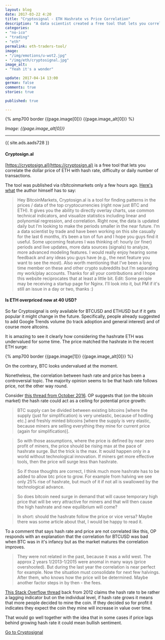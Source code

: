 ```yaml
---
layout: blog
date: 2017-03-22 4:20
title: "Cryptosignal - ETH Hashrate vs Price Correlation"
description: "A data scientist created a free tool that lets you correlate the dollar price of ETH with hash rate, difficulty or daily number of transactions - that's a free altcoin trading signal."
categories:
- "no-ico"
- "trading"
- "eth"
permalink: eth-traders-tool/
image:
- "/img/emotions/u-wot2.jpg"
- "/img/eth/cryptosignal.jpg"
image_alt:
- "Yeah it's a wonder"

update: 2017-04-14 13:00
german: false
comments: true
stories: true

published: true

---
```


{% amp700 border {{page.image[0]}} {{page.image_alt[0]}} %}

_Image: {{page.image_alt[0]}}_

________________________


{{ site.ads.aads728 }}

#### Cryptosign.al

[https://cryptosign.al](https://cryptosign.al) is a free tool that lets you correlate the dollar price of ETH with hash rate, difficulty or daily number of transactions.

The tool was published via r/bitcoinmarkets only a few hours ago. [Here's what](https://www.reddit.com/r/BitcoinMarkets/comments/60php5/introducing_cryptosignal_directly_analyze_bitcoin/) the author himself has to say:

> Hey BitcoinMarkets,
Cryptosign.al is a tool for finding patterns in the prices / data of the top cryptocurrencies (right now just BTC and ETH). It gives you the ability to directly overlay charts, use common technical indicators, and visualize statistics including linear and polynomial regression, and correlation. Right now, the data is updated daily but I’m looking to make the periods smaller in the near future.
I’m a data scientist by trade and have been working on this site casually for the last 6 months, it’s been a ton of fun and I hope you guys find it useful. Some upcoming features I was thinking of: hourly (or finer) periods and live updates, more data sources (signals) to analyze, more advanced modeling features.
I would really enjoy hearing some feedback and any ideas you guys have (e.g., the next feature you want to see the most).
Also worth mentioning that I’ve been a long time member on these and other crypto subreddits but I’m separating my work/play accounts. Thanks for all your contributions and I hope this website reciprocates that at least a little bit.
Edit: Some people may be receiving a startup page for Nginx. I'll look into it, but PM if it's still an issue in a day or two, thanks :)

#### Is ETH overpriced now at 40 USD?

So far Cryptosignal is only available for BTCUSD and ETHUSD but if it gets popular it might change in the future. Specifically, people already suggested to add Google Trends volume (to track adoption and general interest) and of course more altcoins.

It is amazing to see it clearly how considering the hashrate ETH was undervalued for some time. The price matched the hashrate in the recent ETH surge:

{% amp700 border {{page.image[1]}} {{page.image_alt[0]}} %}

On the contrary, BTC looks undervalued at the moment.

Nonetheless, the correlation between hash rate and price has been a controversial topic. The majority opinion seems to be that hash rate follows price, not the other way round.

Consider [this thread from October 2016](https://www.reddit.com/r/Bitcoin/comments/577awf/hashrate_vs_price/). OP suggests that (on the bitcoin market) the hash rate could act as a ceiling for potential price growth:

> BTC supply can be divided between existing bitcoins [where the supply (just for simplification) is very unelastic, because of hodling etc.] and freshly minted bitcoins [where the supply is very elastic, because miners are selling everything they mine for current price (again for simplification)].

> So with those assumptions, where the price is defined by near zero profit of miners, the price should be rising max at the pace of hashrate surge. But the trick is the max. It would happen only in a world without technological innovation. If miners get more effective tools, then the price will surge less than hashrate.

> So if those thoughts are correct, I think much more hashrate has to be added to allow btc price to grow. For example from halving we see only 25% rise of hashrate, but much of it if not all is swallowed by the technological advance.

> So does bitcoin need surge in demand that will cause temporary high price that will be very attractive for miners and that will then cause the high hashrate and new equilibrium will come?

> In short: should the hashrate follow the price or vice versa? Maybe there was some article about that, I would be happy to read it.

To a comment that says hash rate and price are not correlated like this, OP responds with an explanation that the correlation for BTCUSD was bad when BTC was in it's infancy but as the market matures the correlation improves.

> They were not related in the past, because it was a wild west. The approx 2 years 1/2013-1/2015 were anomal in many ways (price overshooted). But during the last year the correlation is near perfect for example. Now the situation must consolidate for next few halvings. After them, who knows how the price will be determined. Maybe another factor steps in by then - the fees.

[This Stack Overflow thread](http://bitcoin.stackexchange.com/questions/3171/relation-between-network-hash-rate-bitcoin-value) back from 2012 claims the hash rate to be rather a lagging indicator but on the individual level, if hash rate grows it means that more people decided to mine the coin. If they decided so for profit it indicates they expect the coin they mine will increase in value over time.

That would go well together with the idea that in some cases if price lags behind growing hash rate it could mean bullish sentiment.

[Go to Cryptosignal](https://cryptosign.al)
